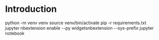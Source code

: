# Introduction

python -m venv venv
source venv/bin/activate
pip -r requirements.txt
jupyter nbextension enable --py widgetsnbextension --sys-prefix
jupyter notebook
